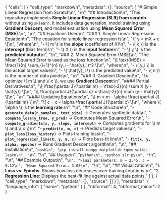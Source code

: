 {
 "cells": [
  {
   "cell_type": "markdown",
   "metadata": {},
   "source": [
    "# Simple Linear Regression from Scratch\n",
    "\n",
    "## Introduction\n",
    "This repository implements **Simple Linear Regression (SLR) from scratch** without using `sklearn`. It includes data generation, model training using **Gradient Descent**, and model evaluation using **Mean Squared Error (MSE)**.\n",
    "\n",
    "## Equations Used\n",
    "### 1. Simple Linear Regression Equation\n",
    "The equation for simple linear regression is:\n",
    "\\[ y = mX + c \\]\n",
    "where:\n",
    "- \\( m \\) is the **slope** (coefficient of X)\n",
    "- \\( c \\) is the **intercept** (bias term)\n",
    "- \\( X \\) is the **input feature**\n",
    "- \\( y \\) is the **predicted output**\n",
    "\n",
    "### 2. Mean Squared Error (MSE)\n",
    "The Mean Squared Error is used as the loss function:\n",
    "\\[ \\text{MSE} = \\frac{1}{n} \\sum_{i=1}^{n} (y_i - \\hat{y}_i)^2 \\]\n",
    "where:\n",
    "- \\( y_i \\) is the actual target value\n",
    "- \\( \\hat{y}_i \\) is the predicted value\n",
    "- \\( n \\) is the number of data points\n",
    "\n",
    "### 3. Gradient Descent\n",
    "To optimize \\( m \\) and \\( c \\), we use **Gradient Descent**:\n",
    "#### Partial Derivatives:\n",
    "\\[ \\frac{\\partial J}{\\partial m} = \\frac{-2}{n} \\sum X (y - \\hat{y}) \\]\n",
    "\\[ \\frac{\\partial J}{\\partial c} = \\frac{-2}{n} \\sum (y - \\hat{y}) \\]\n",
    "\n",
    "#### Updating Equations:\n",
    "\\[ m = m - \\alpha \\frac{\\partial J}{\\partial m} \\]\n",
    "\\[ c = c - \\alpha \\frac{\\partial J}{\\partial c} \\]\n",
    "where \\( \\alpha \\) is the **learning rate**.\n",
    "\n",
    "## Code Structure\n",
    "- **`generate_data(n_samples, test_size)`** → Generates synthetic data\n",
    "- **`compute_loss(y_true, y_pred)`** → Computes Mean Squared Error\n",
    "- **`compute_gradients(x, y, slope, intercept)`** → Computes gradients for \\( m \\) and \\( c \\)\n",
    "- **`predict(x, m, c)`** → Predicts target values\n",
    "- **`plot_loss(loss_history)`** → Plots training loss\n",
    "- **`plot_regression_line(X, y, m, c)`** → Plots best-fit line\n",
    "- **`fit(x, y, alpha, epochs)`** → Runs Gradient Descent algorithm\n",
    "\n",
    "## Installation\n",
    "```bash\n",
    "pip install numpy matplotlib tqdm scikit-learn\n",
    "```\n",
    "\n",
    "## Usage\n",
    "```python\n",
    "python slr.py\n",
    "```\n",
    "\n",
    "## Example Output\n",
    "```\n",
    "Final parameters: m = 2.45, c = 5.12\n",
    "Mean Squared Error: 3.05\n",
    "```\n",
    "\n",
    "## Visualization\n",
    "1. **Loss vs. Epochs**: Shows how loss decreases over training iterations.\n",
    "2. **Regression Line**: Displays the best-fit line against actual data points."
   ]
  },
  {
   "cell_type": "markdown",
   "metadata": {},
   "source": []
  }
 ],
 "metadata": {
  "language_info": {
   "name": "python"
  }
 },
 "nbformat": 4,
 "nbformat_minor": 2
}
